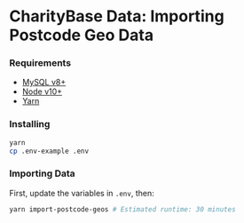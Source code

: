 # CharityBase Data: Importing Postcode Geo Data

### Requirements

- [MySQL v8+](https://www.mysql.com)
- [Node v10+](https://nodejs.org)
- [Yarn](https://yarnpkg.com)

### Installing

```bash
yarn
cp .env-example .env
```

### Importing Data

First, update the variables in `.env`, then:

```bash
yarn import-postcode-geos # Estimated runtime: 30 minutes
```
